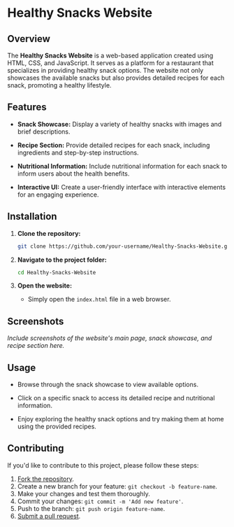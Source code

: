 # Healthy Snacks Website

## Overview

The **Healthy Snacks Website** is a web-based application created using HTML, CSS, and JavaScript. It serves as a platform for a restaurant that specializes in providing healthy snack options. The website not only showcases the available snacks but also provides detailed recipes for each snack, promoting a healthy lifestyle.

## Features

- **Snack Showcase:** Display a variety of healthy snacks with images and brief descriptions.

- **Recipe Section:** Provide detailed recipes for each snack, including ingredients and step-by-step instructions.

- **Nutritional Information:** Include nutritional information for each snack to inform users about the health benefits.

- **Interactive UI:** Create a user-friendly interface with interactive elements for an engaging experience.

## Installation

1. **Clone the repository:**
    ```bash
    git clone https://github.com/your-username/Healthy-Snacks-Website.git
    ```

2. **Navigate to the project folder:**
    ```bash
    cd Healthy-Snacks-Website
    ```

3. **Open the website:**
    - Simply open the `index.html` file in a web browser.

## Screenshots

*Include screenshots of the website's main page, snack showcase, and recipe section here.*

## Usage

- Browse through the snack showcase to view available options.

- Click on a specific snack to access its detailed recipe and nutritional information.

- Enjoy exploring the healthy snack options and try making them at home using the provided recipes.

## Contributing

If you'd like to contribute to this project, please follow these steps:

1. [Fork the repository](https://github.com/your-username/Healthy-Snacks-Website/fork).
2. Create a new branch for your feature: `git checkout -b feature-name`.
3. Make your changes and test them thoroughly.
4. Commit your changes: `git commit -m 'Add new feature'`.
5. Push to the branch: `git push origin feature-name`.
6. [Submit a pull request](https://github.com/your-username/Healthy-Snacks-Website/compare).

